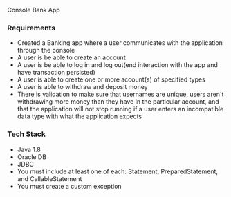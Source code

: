 Console Bank App

### Requirements

* Created a Banking app where a user communicates with the application through the console
* A user is be able to create an account
* A user is be able to log in and log out(end interaction with the app and have transaction persisted)
* A user is able to create one or more account(s) of specified types
* A user is able to withdraw and deposit money 
* There is validation to make sure that usernames are unique, users aren't withdrawing more money than they have in the particular 
account, and that the application will not stop running if a user enters an incompatible data type with what the application expects

### Tech Stack

* Java 1.8
* Oracle DB
* JDBC
* You must include at least one of each: Statement, PreparedStatement, and CallableStatement
* You must create a custom exception 

